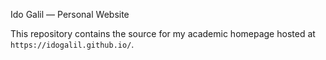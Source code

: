 Ido Galil — Personal Website

This repository contains the source for my academic homepage hosted at `https://idogalil.github.io/`.